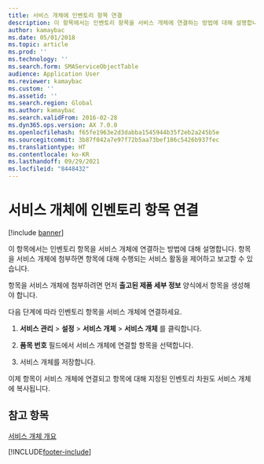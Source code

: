 ```yaml
---
title: 서비스 개체에 인벤토리 항목 연결
description: 이 항목에서는 인벤토리 항목을 서비스 개체에 연결하는 방법에 대해 설명합니다.
author: kamaybac
ms.date: 05/01/2018
ms.topic: article
ms.prod: ''
ms.technology: ''
ms.search.form: SMAServiceObjectTable
audience: Application User
ms.reviewer: kamaybac
ms.custom: ''
ms.assetid: ''
ms.search.region: Global
ms.author: kamaybac
ms.search.validFrom: 2016-02-28
ms.dyn365.ops.version: AX 7.0.0
ms.openlocfilehash: f65fe1963e2d3dabba1545944b35f2eb2a245b5e
ms.sourcegitcommit: 3b87f042a7e97f72b5aa73bef186c5426b937fec
ms.translationtype: HT
ms.contentlocale: ko-KR
ms.lasthandoff: 09/29/2021
ms.locfileid: "8448432"
---
```

# <a name="attach-inventory-items-to-service-objects"></a>서비스 개체에 인벤토리 항목 연결    

[!include [banner](../includes/banner.md)]


이 항목에서는 인벤토리 항목을 서비스 개체에 연결하는 방법에 대해 설명합니다. 항목을 서비스 개체에 첨부하면 항목에 대해 수행되는 서비스 활동을 제어하고 보고할 수 있습니다.

항목을 서비스 개체에 첨부하려면 먼저 **출고된 제품 세부 정보** 양식에서 항목을 생성해야 합니다. 

다음 단계에 따라 인벤토리 항목을 서비스 개체에 연결하세요.

1.  **서비스 관리** \> **설정** \> **서비스 개체** \> **서비스 개체** 를 클릭합니다.

2.  **품목 번호** 필드에서 서비스 개체에 연결할 항목을 선택합니다.

3.  서비스 개체를 저장합니다.

이제 항목이 서비스 개체에 연결되고 항목에 대해 지정된 인벤토리 차원도 서비스 개체에 복사됩니다.

## <a name="see-also"></a>참고 항목

[서비스 개체 개요](service-objects.md)

  




[!INCLUDE[footer-include](../../includes/footer-banner.md)]